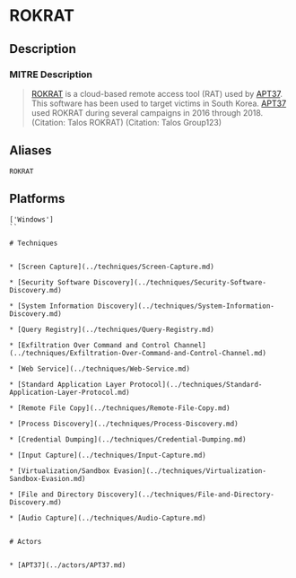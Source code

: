 
# ROKRAT

## Description

### MITRE Description

> [ROKRAT](https://attack.mitre.org/software/S0240) is a cloud-based remote access tool (RAT) used by [APT37](https://attack.mitre.org/groups/G0067). This software has been used to target victims in South Korea. [APT37](https://attack.mitre.org/groups/G0067) used ROKRAT during several campaigns in 2016 through 2018. (Citation: Talos ROKRAT) (Citation: Talos Group123)

## Aliases

```
ROKRAT
```

## Platforms

```
['Windows']
``

# Techniques


* [Screen Capture](../techniques/Screen-Capture.md)

* [Security Software Discovery](../techniques/Security-Software-Discovery.md)
    
* [System Information Discovery](../techniques/System-Information-Discovery.md)
    
* [Query Registry](../techniques/Query-Registry.md)
    
* [Exfiltration Over Command and Control Channel](../techniques/Exfiltration-Over-Command-and-Control-Channel.md)
    
* [Web Service](../techniques/Web-Service.md)
    
* [Standard Application Layer Protocol](../techniques/Standard-Application-Layer-Protocol.md)
    
* [Remote File Copy](../techniques/Remote-File-Copy.md)
    
* [Process Discovery](../techniques/Process-Discovery.md)
    
* [Credential Dumping](../techniques/Credential-Dumping.md)
    
* [Input Capture](../techniques/Input-Capture.md)
    
* [Virtualization/Sandbox Evasion](../techniques/Virtualization-Sandbox-Evasion.md)
    
* [File and Directory Discovery](../techniques/File-and-Directory-Discovery.md)
    
* [Audio Capture](../techniques/Audio-Capture.md)
    

# Actors


* [APT37](../actors/APT37.md)

